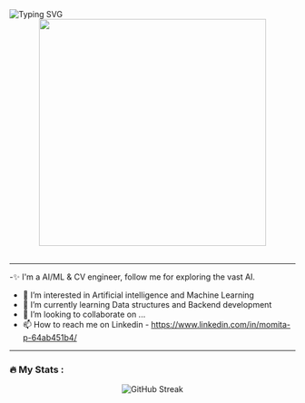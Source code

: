 
<div>
<img src="https://readme-typing-svg.demolab.com?font=Finger+Paint&weight=500&size=72&pause=1000&center=true&vCenter=true&width=1000&height=100&lines=%F0%9F%91%8B+Hi%2C+I%E2%80%99m+Momita+Pal;SDE+from+Delhi%2C+India;I+do+WebD%2C+CV%2C+ML" alt="Typing SVG" />
</div>
<div id="header" align="center">
  <img src="https://media.giphy.com/media/L1R1tvI9svkIWwpVYr/giphy.gif" width="400"/>
</div>
</br>

---

-✨ I'm a AI/ML & CV engineer, follow me for exploring the vast AI.
- 👀 I’m interested in Artificial intelligence and Machine Learning
- 🌱 I’m currently learning Data structures and Backend development
- 💞️ I’m looking to collaborate on ...
- 📫 How to reach me on Linkedin - https://www.linkedin.com/in/momita-p-64ab451b4/


<!---
Momita19/Momita19 is a ✨ special ✨ repository because its `README.md` (this file) appears on your GitHub profile.
You can click the Preview link to take a look at your changes.
--->

---

### :fire: My Stats :

<div align="center">
<img src="https://streak-stats.demolab.com?user=momita19&amp;theme=highcontrast&amp;border_radius=7&amp;card_width=600" alt="GitHub Streak">
</div>
